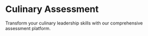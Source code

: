 # Culinary Assessment

Transform your culinary leadership skills with our comprehensive assessment platform.
